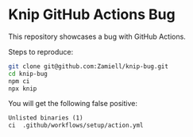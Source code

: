 # Knip GitHub Actions Bug

This repository showcases a bug with GitHub Actions.

Steps to reproduce:

```sh
git clone git@github.com:Zamiell/knip-bug.git
cd knip-bug
npm ci
npx knip
```

You will get the following false positive:

```txt
Unlisted binaries (1)
ci  .github/workflows/setup/action.yml
```

